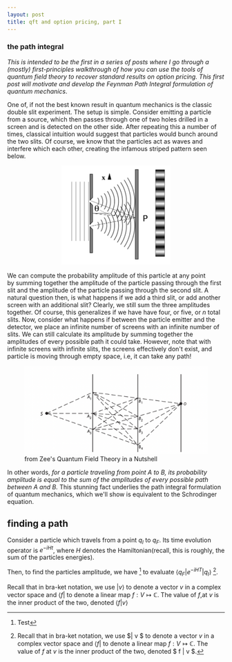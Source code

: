 ```yaml
---
layout: post
title: qft and option pricing, part I
---
```

### the path integral

*This is intended to be the first in a series of posts 
where I go through a (mostly) first-principles walkthrough 
of how you can use the tools of quantum field theory to recover standard results on option pricing. 
This first post will motivate and develop the Feynman Path Integral 
formulation of quantum mechanics*.


One of, if not the best known result in quantum mechanics 
is the classic double slit experiment. The setup is simple. 
Consider emitting a particle from a source, which then passes
through one of two holes drilled in a screen and is detected 
on the other side. After repeating this a number of times, classical intuition would suggest that 
particles would bunch around the two slits. Of course, 
we know that the particles act as waves 
and interfere which each other, creating the infamous striped pattern seen below.

<p align="center">
<img src="/images/doubleslits.png" alt="isolated" width="50%" height = "30%"/>
</p>

We can compute the probability amplitude of this particle at any point  
by summing together the amplitude of the particle
passing through the first slit and the amplitude of the 
particle passing through the second slit. A natural 
question then, is what happens if we add a third slit, 
or add another screen with an additional slit? 
Clearly, we still sum the three amplitudes together. 
Of course, this generalizes if we have have four, or five, 
or $n$ total slits. Now, consider what happens if between 
the particle emitter and the detector, we place an infinite 
number of screens with an infinite number of slits. We can still 
calculate its amplitude by summing together the amplitudes 
of every possible path it could take.  However, note that 
with infinite screens with infinite slits, the 
screens effectively don't exist, and particle is moving 
through empty space, i.e, it can take any path!


<p align="center">
<figure>
<img src="/images/infslit.png" alt="isolated"/>
    <figcaption>from Zee's Quantum Field Theory in a Nutshell</figcaption>
</figure>
</p>

In other words, 
*for a particle traveling from point $A$ to $B$, 
its probability amplitude is equal to the sum of the 
amplitudes of every possible path between $A$ and $B$.* This 
stunning fact underlies the path integral formulation 
of quantum mechanics, which we'll show is equivalent 
to the Schrodinger equation.

## finding a path

Consider a particle which travels 
from a point $q_I$ to $q_F$. Its time
evolution operator is $e^{-iHt}$, where 
$H$ denotes the Hamiltonian(recall, this is roughly, 
the sum of the particles energies).


Then, 
to find the particles amplitude, we have [^1]
to evaluate $\langle q_F | e^{-iHT} | q_I \rangle$ [^2].


[^1]: Test
[^2]: Recall that in bra-ket notation, we use $| v  $ to denote a vector $v$ in a complex vector space and $\langle f|$ to denote a linear map $f: V \mapsto \mathbb{C}$. The value of $f$ at $v$ is the inner product of the two, denoted $ f | v $.



Recall that in bra-ket notation, we use $| v \rangle$ to denote a vector $v$ in a complex vector space and $\langle f |$ to denote a linear map $f: V \mapsto \mathbb{C}$. The value of $f$,at $v$ is the inner product of the two, denoted $\langle f | v \rangle$ 

